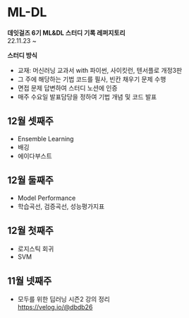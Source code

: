 # ML-DL

**데잇걸즈 6기 ML&DL 스터디 기록 레퍼지토리**  
22.11.23 ~ 

**스터디 방식**
* 교재: 머신러닝 교과서 with 파이썬, 사이킷런, 텐서플로 개정3판
* 그 주에 해당하는 기법 코드를 필사, 빈칸 채우기 문제 수행
* 면접 문제 답변하여 스터디 노션에 인증
* 매주 수요일 발표담당을 정하여 기법 개념 및 코드 발표


## 12월 셋째주
* Ensemble Learning
* 배깅
* 에이다부스트

## 12월 둘째주
* Model Performance
* 학습곡선, 검증곡선, 성능평가지표

## 12월 첫째주
* 로지스틱 회귀
* SVM

## 11월 넷째주
* 모두를 위한 딥러닝 시즌2 강의 정리  
https://velog.io/@dbdb26
